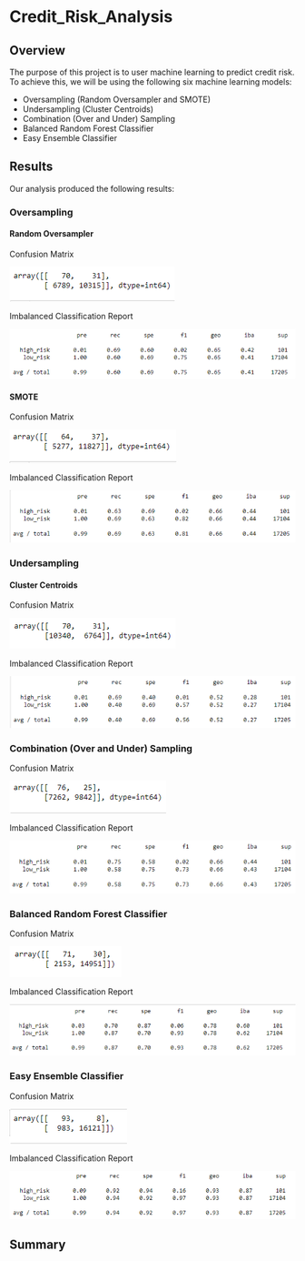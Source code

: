 # Credit_Risk_Analysis

## Overview

The purpose of this project is to user machine learning to predict credit risk. To achieve this, we will be using the following six machine learning models:

- Oversampling (Random Oversampler and SMOTE)
- Undersampling (Cluster Centroids)
- Combination (Over and Under) Sampling
- Balanced Random Forest Classifier
- Easy Ensemble Classifier


## Results

Our analysis produced the following results:

### Oversampling

#### Random Oversampler

Confusion Matrix

![random_over_cm](/resources/random_over_cm.PNG)

Imbalanced Classification Report

![random_over](/resources/random_over.PNG)

#### SMOTE

Confusion Matrix

![smote_cm](/resources/smote_cm.PNG)

Imbalanced Classification Report

![smote_over](/resources/smote_over.PNG)

### Undersampling

#### Cluster Centroids

Confusion Matrix

![under_cm](/resources/under_cm.PNG)

Imbalanced Classification Report

![under](/resources/under.PNG)

### Combination (Over and Under) Sampling

Confusion Matrix

![combo_cm](/resources/combo_cm.PNG)

Imbalanced Classification Report

![combo](/resources/combo.PNG)

### Balanced Random Forest Classifier

Confusion Matrix

![brf_cm](/resources/brf_cm.PNG)

Imbalanced Classification Report

![brf](/resources/brf.PNG)

### Easy Ensemble Classifier

Confusion Matrix

![ee_cm](/resources/ee_cm.PNG)

Imbalanced Classification Report

![ee](/resources/ee.PNG)

## Summary
